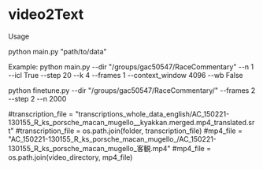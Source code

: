 # video2Text

Usage

python main.py "path/to/data"

Example:
python main.py --dir "/groups/gac50547/RaceCommentary" --n 1 --icl True --step 20 --k 4 --frames 1 --context_window 4096 --wb False

python finetune.py --dir "/groups/gac50547/RaceCommentary/" --frames 2 --step 2 --n 2000


#transcription_file = "transcriptions_whole_data_english/AC_150221-130155_R_ks_porsche_macan_mugello__kyakkan.merged.mp4_translated.srt"
#transcription_file = os.path.join(folder, transcription_file)
#mp4_file = "AC_150221-130155_R_ks_porsche_macan_mugello_/AC_150221-130155_R_ks_porsche_macan_mugello_客観.mp4"
#mp4_file = os.path.join(video_directory, mp4_file)
